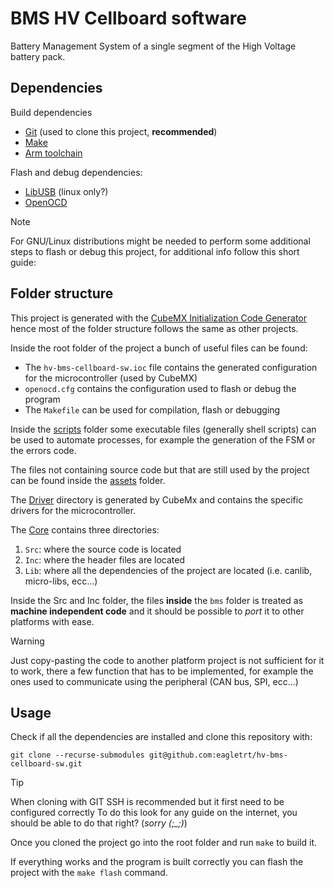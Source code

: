 # BMS HV Cellboard software

Battery Management System of a single segment of the High Voltage battery pack.

## Dependencies

Build dependencies

- [Git](https://www.git-scm.com/) (used to clone this project, **recommended**)
- [Make](https://www.gnu.org/software/make/)
- [Arm toolchain](https://developer.arm.com/downloads/-/gnu-rm)

Flash and debug dependencies:

- [LibUSB](https://libusb.info/) (linux only?)
- [OpenOCD](https://openocd.org/)

> [!NOTE]
> For GNU/Linux distributions might be needed to perform some additional steps
> to flash or debug this project, for additional info follow this short guide:
> [](https://freeelectron.ro/installing-st-link-v2-to-flash-stm32-targets-on-linux/)

## Folder structure

This project is generated with the [CubeMX Initialization Code Generator](https://www.st.com/en/development-tools/stm32cubemx.html)
hence most of the folder structure follows the same as other projects.

Inside the root folder of the project a bunch of useful files can be found:

- The `hv-bms-cellboard-sw.ioc` file contains the generated configuration for the microcontroller (used by CubeMX)
- `openocd.cfg` contains the configuration used to flash or debug the program
- The `Makefile` can be used for compilation, flash or debugging

Inside the [scripts](scripts) folder some executable files (generally shell scripts) can
be used to automate processes, for example the generation of the FSM or the errors code.

The files not containing source code but that are still used by the project can be found
inside the [assets](assets) folder.

The [Driver](Driver) directory is generated by CubeMx and contains the specific drivers for
the microcontroller.

The [Core](Core) contains three directories:

1. `Src`: where the source code is located
2. `Inc`: where the header files are located
3. `Lib`: where all the dependencies of the project are located (i.e. canlib, micro-libs, ecc...)

Inside the Src and Inc folder, the files **inside** the `bms` folder is treated as
**machine independent code** and it should be possible to *port* it to other platforms
with ease.

> [!WARNING]
> Just copy-pasting the code to another platform project is not sufficient for it to work,
> there a few function that has to be implemented, for example the ones used to communicate
> using the peripheral (CAN bus, SPI, ecc...)

## Usage

Check if all the dependencies are installed and clone this repository with:

```shell
git clone --recurse-submodules git@github.com:eagletrt/hv-bms-cellboard-sw.git
```

> [!TIP]
> When cloning with GIT SSH is recommended but it first need to be configured correctly
> To do this look for any guide on the internet, you should be able to do that right? (*sorry (;_;)*)

Once you cloned the project go into the root folder and run `make` to build it.

If everything works and the program is built correctly you can flash the project
with the `make flash` command.
